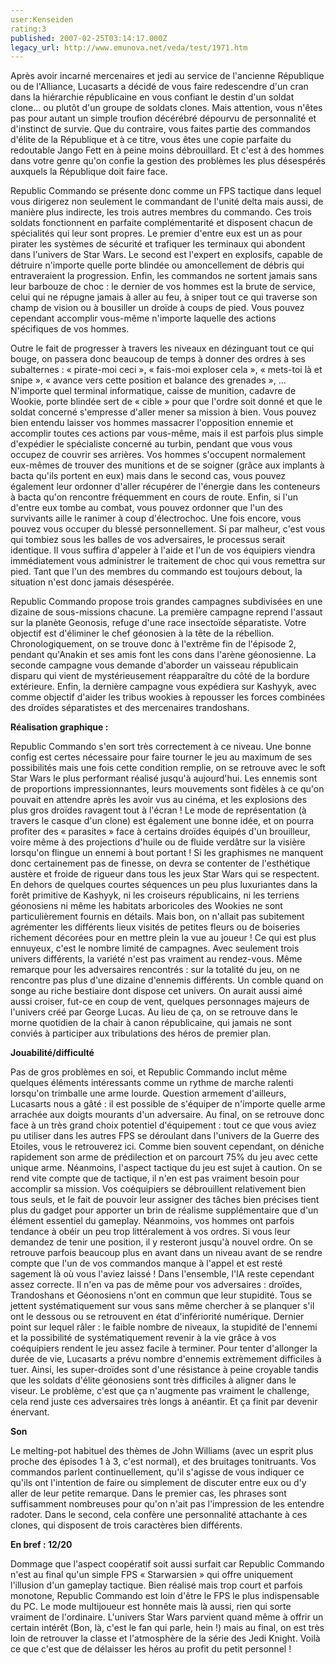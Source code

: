 ```yaml
---
user:Kenseiden
rating:3
published: 2007-02-25T03:14:17.000Z
legacy_url: http://www.emunova.net/veda/test/1971.htm
---
```

Après avoir incarné mercenaires et jedi au service de l'ancienne République ou de l'Alliance, Lucasarts a décidé de vous faire redescendre d'un cran dans la hiérarchie républicaine en vous confiant le destin d'un soldat clone... ou plutôt d'un groupe de soldats clones. Mais attention, vous n'êtes pas pour autant un simple troufion décérébré dépourvu de personnalité et d'instinct de survie. Que du contraire, vous faites partie des commandos d'élite de la République et à ce titre, vous êtes une copie parfaite du redoutable Jango Fett en à peine moins débrouillard. Et c'est à des hommes dans votre genre qu'on confie la gestion des problèmes les plus désespérés auxquels la République doit faire face.  

  

Republic Commando se présente donc comme un FPS tactique dans lequel vous dirigerez non seulement le commandant de l'unité delta mais aussi, de manière plus indirecte, les trois autres membres du commando. Ces trois soldats fonctionnent en parfaite complémentarité et disposent chacun de spécialités qui leur sont propres. Le premier d'entre eux est un as pour pirater les systèmes de sécurité et trafiquer les terminaux qui abondent dans l'univers de Star Wars. Le second est l'expert en explosifs, capable de détruire n'importe quelle porte blindée ou amoncellement de débris qui entraveraient la progression. Enfin, les commandos ne sortent jamais sans leur barbouze de choc : le dernier de vos hommes est la brute de service, celui qui ne répugne jamais à aller au feu, à sniper tout ce qui traverse son champ de vision ou à bousiller un droïde à coups de pied. Vous pouvez cependant accomplir vous-même n'importe laquelle des actions spécifiques de vos hommes.  

  

Outre le fait de progresser à travers les niveaux en dézinguant tout ce qui bouge, on passera donc beaucoup de temps à donner des ordres à ses subalternes : « pirate-moi ceci », « fais-moi exploser cela », « mets-toi là et snipe », « avance vers cette position et balance des grenades », ... N'importe quel terminal informatique, caisse de munition, cadavre de Wookie, porte blindée sert de « cible » pour que l'ordre soit donné et que le soldat concerné s'empresse d'aller mener sa mission à bien. Vous pouvez bien entendu laisser vos hommes massacrer l'opposition ennemie et accomplir toutes ces actions par vous-même, mais il est parfois plus simple d'expédier le spécialiste concerné au turbin, pendant que vous vous occupez de couvrir ses arrières. Vos hommes s'occupent normalement eux-mêmes de trouver des munitions et de se soigner (grâce aux implants à bacta qu'ils portent en eux) mais dans le second cas, vous pouvez également leur ordonner d'aller récupérer de l'énergie dans les conteneurs à bacta qu'on rencontre fréquemment en cours de route. Enfin, si l'un d'entre eux tombe au combat, vous pouvez ordonner que l'un des survivants aille le ranimer à coup d'électrochoc. Une fois encore, vous pouvez vous occuper du blessé personnellement. Si par malheur, c'est vous qui tombiez sous les balles de vos adversaires, le processus serait identique. Il vous suffira d'appeler à l'aide et l'un de vos équipiers viendra immédiatement vous administrer le traitement de choc qui vous remettra sur pied. Tant que l'un des membres du commando est toujours debout, la situation n'est donc jamais désespérée.  

  

Republic Commando propose trois grandes campagnes subdivisées en une dizaine de sous-missions chacune. La première campagne reprend l'assaut sur la planète Geonosis, refuge d'une race insectoïde séparatiste. Votre objectif est d'éliminer le chef géonosien à la tête de la rébellion. Chronologiquement, on se trouve donc à l'extrême fin de l'épisode 2, pendant qu'Anakin et ses amis font les cons dans l'arène géonosienne. La seconde campagne vous demande d'aborder un vaisseau républicain disparu qui vient de mystérieusement réapparaître du côté de la bordure extérieure. Enfin, la dernière campagne vous expédiera sur Kashyyk, avec comme objectif d'aider les tribus wookies à repousser les forces combinées des droïdes séparatistes et des mercenaires trandoshans.  

  

**Réalisation graphique :**  

Republic Commando s'en sort très correctement à ce niveau. Une bonne config est certes nécessaire pour faire tourner le jeu au maximum de ses possibilités mais une fois cette condition remplie, on se retrouve avec le soft Star Wars le plus performant réalisé jusqu'à aujourd'hui. Les ennemis sont de proportions impressionnantes, leurs mouvements sont fidèles à ce qu'on pouvait en attendre après les avoir vus au cinéma, et les explosions des plus gros droïdes ravagent tout à l'écran ! Le mode de représentation (à travers le casque d'un clone) est également une bonne idée, et on pourra profiter des « parasites » face à certains droïdes équipés d'un brouilleur, voire même à des projections d'huile ou de fluide verdâtre sur la visière lorsqu'on flingue un ennemi à bout portant ! Si les graphismes ne manquent donc certainement pas de finesse, on devra se contenter de l'esthétique austère et froide de rigueur dans tous les jeux Star Wars qui se respectent. En dehors de quelques courtes séquences un peu plus luxuriantes dans la forêt primitive de Kashyyk, ni les croiseurs républicains, ni les terriens géonosiens ni même les habitats arboricoles des Wookies ne sont particulièrement fournis en détails. Mais bon, on n'allait pas subitement agrémenter les différents lieux visités de petites fleurs ou de boiseries richement décorées pour en mettre plein la vue au joueur ! Ce qui est plus ennuyeux, c'est le nombre limité de campagnes. Avec seulement trois univers différents, la variété n'est pas vraiment au rendez-vous. Même remarque pour les adversaires rencontrés : sur la totalité du jeu, on ne rencontre pas plus d'une dizaine d'ennemis différents. Un comble quand on songe au riche bestiaire dont dispose cet univers. On aurait aussi aimé aussi croiser, fut-ce en coup de vent, quelques personnages majeurs de l'univers créé par George Lucas. Au lieu de ça, on se retrouve dans le morne quotidien de la chair à canon républicaine, qui jamais ne sont conviés à participer aux tribulations des héros de premier plan.  

  

**Jouabilité/difficulté**  

Pas de gros problèmes en soi, et Republic Commando inclut même quelques éléments intéressants comme un rythme de marche ralenti lorsqu'on trimballe une arme lourde. Question armement d'ailleurs, Lucasarts nous a gâté : il est possible de s'équiper de n'importe quelle arme arrachée aux doigts mourants d'un adversaire. Au final, on se retrouve donc face à un très grand choix potentiel d'équipement : tout ce que vous aviez pu utiliser dans les autres FPS se déroulant dans l'univers de la Guerre des Etoiles, vous le retrouverez ici. Comme bien souvent cependant, on déniche rapidement son arme de prédilection et on parcourt 75% du jeu avec cette unique arme. Néanmoins, l'aspect tactique du jeu est sujet à caution. On se rend vite compte que de tactique, il n'en est pas vraiment besoin pour accomplir sa mission. Vos coéquipiers se débrouillent relativement bien tous seuls, et le fait de pouvoir leur assigner des tâches bien précises tient plus du gadget pour apporter un brin de réalisme supplémentaire que d'un élément essentiel du gameplay. Néanmoins, vos hommes ont parfois tendance à obéir un peu trop littéralement à vos ordres. Si vous leur demandez de tenir une position, il y resteront jusqu'à nouvel ordre. On se retrouve parfois beaucoup plus en avant dans un niveau avant de se rendre compte que l'un de vos commandos manque à l'appel et est resté sagement là où vous l'aviez laissé ! Dans l'ensemble, l'IA reste cependant assez correcte. Il n'en va pas de même pour vos adversaires : droïdes, Trandoshans et Géonosiens n'ont en commun que leur stupidité. Tous se jettent systématiquement sur vous sans même chercher à se planquer s'il ont le dessous ou se retrouvent en état d'infériorité numérique. Dernier point sur lequel râler : le faible nombre de niveaux, la stupidité de l'ennemi et la possibilité de systématiquement revenir à la vie grâce à vos coéquipiers rendent le jeu assez facile à terminer. Pour tenter d'allonger la durée de vie, Lucasarts a prévu nombre d'ennemis extrèmement difficiles à tuer. Ainsi, les super-droïdes sont d'une résistance à peine croyable tandis que les soldats d'élite géonosiens sont très difficiles à aligner dans le viseur. Le problème, c'est que ça n'augmente pas vraiment le challenge, cela rend juste ces adversaires très longs à anéantir. Et ça finit par devenir énervant.  

  

**Son**  

Le melting-pot habituel des thèmes de John Williams (avec un esprit plus proche des épisodes 1 à 3, c'est normal), et des bruitages tonitruants. Vos commandos parlent continuellement, qu'il s'agisse de vous indiquer ce qu'ils ont l'intention de faire ou simplement de discuter entre eux ou d'y aller de leur petite remarque. Dans le premier cas, les phrases sont suffisamment nombreuses pour qu'on n'ait pas l'impression de les entendre radoter. Dans le second, cela confère une personnalité attachante à ces clones, qui disposent de trois caractères bien différents.  

  

**En bref : 12/20**  

Dommage que l'aspect coopératif soit aussi surfait car Republic Commando n'est au final qu'un simple FPS « Starwarsien » qui offre uniquement l'illusion d'un gameplay tactique. Bien réalisé mais trop court et parfois monotone, Republic Commando est loin d'être le FPS le plus indispensable du PC. Le mode multijoueur est honnête mais là aussi, rien qui sorte vraiment de l'ordinaire. L'univers Star Wars parvient quand même à offrir un certain intérêt (Bon, là, c'est le fan qui parle, hein !) mais au final, on est très loin de retrouver la classe et l'atmosphère de la série des Jedi Knight. Voilà ce que c'est que de délaisser les héros au profit du petit personnel !